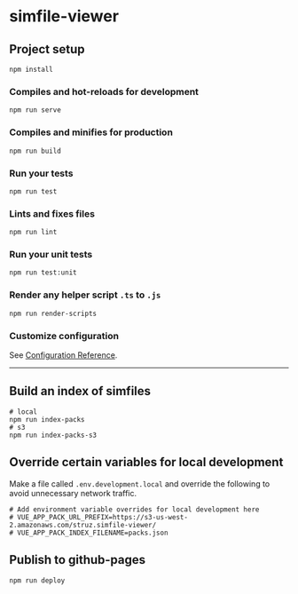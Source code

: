 # simfile-viewer

## Project setup
```
npm install
```

### Compiles and hot-reloads for development
```
npm run serve
```

### Compiles and minifies for production
```
npm run build
```

### Run your tests
```
npm run test
```

### Lints and fixes files
```
npm run lint
```

### Run your unit tests
```
npm run test:unit
```

### Render any helper script `.ts` to `.js`
```
npm run render-scripts
```

### Customize configuration
See [Configuration Reference](https://cli.vuejs.org/config/).

---

## Build an index of simfiles
```
# local
npm run index-packs
# s3
npm run index-packs-s3
```

## Override certain variables for local development
Make a file called `.env.development.local` and override the following to avoid unnecessary network traffic.
```
# Add environment variable overrides for local development here
# VUE_APP_PACK_URL_PREFIX=https://s3-us-west-2.amazonaws.com/struz.simfile-viewer/
# VUE_APP_PACK_INDEX_FILENAME=packs.json
```

## Publish to github-pages
```
npm run deploy
```